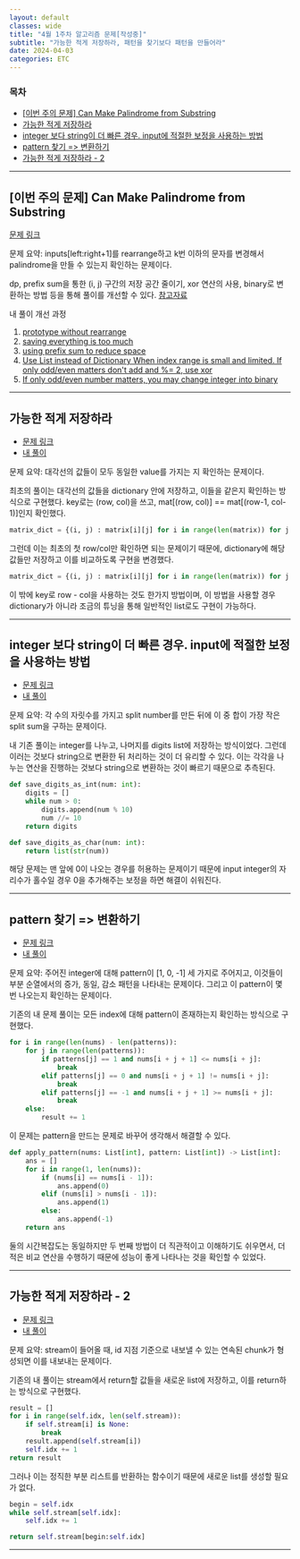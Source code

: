 ```yaml
---
layout: default
classes: wide
title: "4월 1주차 알고리즘 문제[작성중]"
subtitle: "가능한 적게 저장하라, 패턴을 찾기보다 패턴을 만들어라"
date: 2024-04-03
categories: ETC
---
```


### 목차

- [\[이번 주의 문제\] Can Make Palindrome from Substring](#이번-주의-문제-can-make-palindrome-from-substring)
- [가능한 적게 저장하라](#가능한-적게-저장하라)
- [integer 보다 string이 더 빠른 경우. input에 적절한 보정을 사용하는 방법](#integer-보다-string이-더-빠른-경우-input에-적절한-보정을-사용하는-방법)
- [pattern 찾기 =\> 변환하기](#pattern-찾기--변환하기)
- [가능한 적게 저장하라 - 2](#가능한-적게-저장하라---2)

---

## [이번 주의 문제] Can Make Palindrome from Substring

[문제 링크](https://leetcode.com/problems/can-make-palindrome-from-substring/description/)

문제 요약: inputs[left:right+1]를 rearrange하고 k번 이하의 문자를 변경해서 palindrome을 만들 수 있는지 확인하는 문제이다.

dp, prefix sum을 통한 (i, j) 구간의 저장 공간 줄이기, xor 연산의 사용, binary로 변환하는 방법 등을 통해 풀이를 개선할 수 있다. [참고자료](https://leetcode.com/problems/can-make-palindrome-from-substring/solutions/371999/python-100-runtime-and-memory/)

내 풀이 개선 과정

1. [prototype without rearrange](https://github.com/kaestro/algorithms_v3/commit/4e0178afb27014628516dc2a47c0c557b9969d19)
2. [saving everything is too much](https://github.com/kaestro/algorithms_v3/commit/3e5f988d9bf8e79222c52e4d2f4bb22d6034436c)
3. [using prefix sum to reduce space](https://github.com/kaestro/algorithms_v3/commit/78b0945d61b74012b3f331c2829354404e73424e)
4. [Use List instead of Dictionary When index range is small and limited. If only odd/even matters don't add and %= 2, use xor](https://github.com/kaestro/algorithms_v3/commit/f8bd0f94ea3eee84ddf7df8df5130967efc02ea5)
5. [If only odd/even number matters, you may change integer into binary](https://github.com/kaestro/algorithms_v3/commit/d3a4fbeb4c0c86ada9266748c5b848a7b8b0782f)

---

## 가능한 적게 저장하라

- [문제 링크](https://leetcode.com/problems/toeplitz-matrix/description/)
- [내 풀이](https://github.com/kaestro/algorithms_v3/commit/6208041d46052adfabceeb6c1b34685d68896482)

문제 요약: 대각선의 값들이 모두 동일한 value를 가지는 지 확인하는 문제이다.

최초의 풀이는 대각선의 값들을 dictionary 안에 저장하고, 이들을 같은지 확인하는 방식으로 구현했다. key로는 (row, col)을 쓰고, mat[(row, col)] == mat[(row-1, col-1)]인지 확인했다.

```python
matrix_dict = {(i, j) : matrix[i][j] for i in range(len(matrix)) for j in range(len(matrix[0]))}
```

그런데 이는 최초의 첫 row/col만 확인하면 되는 문제이기 때문에, dictionary에 해당 값들만 저장하고 이를 비교하도록 구현을 변경했다.

```python
matrix_dict = {(i, j) : matrix[i][j] for i in range(len(matrix)) for j in range(len(matrix[0])) if i == 0 or j == 0}
```

이 밖에 key로 row - col을 사용하는 것도 한가지 방법이며, 이 방법을 사용할 경우 dictionary가 아니라 조금의 튜닝을 통해 일반적인 list로도 구현이 가능하다.

---

## integer 보다 string이 더 빠른 경우. input에 적절한 보정을 사용하는 방법

- [문제 링크](https://leetcode.com/problems/split-with-minimum-sum/description/)
- [내 풀이](https://github.com/kaestro/algorithms_v3/commit/825c371389d1f69d10666d23fc8f38bbf650c2b3)

문제 요약: 각 수의 자릿수를 가지고 split number를 만든 뒤에 이 중 합이 가장 작은 split sum을 구하는 문제이다.

내 기존 풀이는 integer를 나누고, 나머지를 digits list에 저장하는 방식이었다. 그런데 이러는 것보다 string으로 변환한 뒤 처리하는 것이 더 유리할 수 있다. 이는 각각을 나누는 연산을 진행하는 것보다 string으로 변환하는 것이 빠르기 때문으로 추측된다.

```python
def save_digits_as_int(num: int):
    digits = []
    while num > 0:
        digits.append(num % 10)
        num //= 10
    return digits
```

```python
def save_digits_as_char(num: int):
    return list(str(num))
```

해당 문제는 맨 앞에 0이 나오는 경우를 허용하는 문제이기 때문에 input integer의 자리수가 홀수일 경우 0을 추가해주는 보정을 하면 해결이 쉬워진다.

---

## pattern 찾기 => 변환하기

- [문제 링크](https://leetcode.com/problems/number-of-subarrays-that-match-a-pattern-i/description/)
- [내 풀이](https://github.com/kaestro/algorithms_v3/commit/c0515d3bf3ab61a79de9f97679ffe965902ea9bb)

문제 요약: 주어진 integer에 대해 pattern이 [1, 0, -1] 세 가지로 주어지고, 이것들이 부분 순열에서의 증가, 동일, 감소 패턴을 나타내는 문제이다. 그리고 이 pattern이 몇 번 나오는지 확인하는 문제이다.

기존의 내 문제 풀이는 모든 index에 대해 pattern이 존재하는지 확인하는 방식으로 구현했다.

```python
for i in range(len(nums) - len(patterns)):
    for j in range(len(patterns)):
        if patterns[j] == 1 and nums[i + j + 1] <= nums[i + j]:
            break
        elif patterns[j] == 0 and nums[i + j + 1] != nums[i + j]:
            break
        elif patterns[j] == -1 and nums[i + j + 1] >= nums[i + j]:
            break
    else:
        result += 1
```

이 문제는 pattern을 만드는 문제로 바꾸어 생각해서 해결할 수 있다.

```python
def apply_pattern(nums: List[int], pattern: List[int]) -> List[int]:
    ans = []
    for i in range(1, len(nums)):
        if (nums[i] == nums[i - 1]):
            ans.append(0)
        elif (nums[i] > nums[i - 1]):
            ans.append(1)
        else:
            ans.append(-1)
    return ans
```

둘의 시간복잡도는 동일하지만 두 번째 방법이 더 직관적이고 이해하기도 쉬우면서, 더 적은 비교 연산을 수행하기 때문에 성능이 좋게 나타나는 것을 확인할 수 있었다.

---

## 가능한 적게 저장하라 - 2

- [문제 링크](https://leetcode.com/problems/design-an-ordered-stream/description/)
- [내 풀이](https://github.com/kaestro/algorithms_v3/commit/f38f736837c54887b8a31bbb59a0806a8b7f2c7b)

문제 요약: stream이 들어올 때, id 지점 기준으로 내보낼 수 있는 연속된 chunk가 형성되면 이를 내보내는 문제이다.

기존의 내 풀이는 stream에서 return할 값들을 새로운 list에 저장하고, 이를 return하는 방식으로 구현했다.

```python
result = []
for i in range(self.idx, len(self.stream)):
    if self.stream[i] is None:
        break
    result.append(self.stream[i])
    self.idx += 1
return result
```

그러나 이는 정직한 부분 리스트를 반환하는 함수이기 때문에 새로운 list를 생성할 필요가 없다.

```python
begin = self.idx
while self.stream[self.idx]:
    self.idx += 1

return self.stream[begin:self.idx]
```

---
